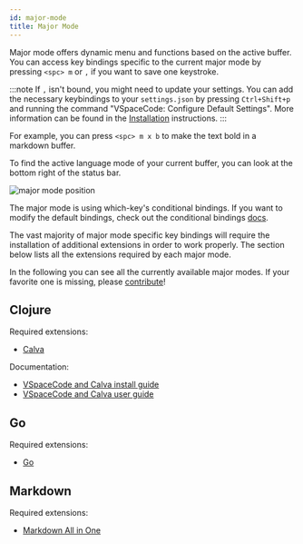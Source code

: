 ```yaml
---
id: major-mode
title: Major Mode
---
```


Major mode offers dynamic menu and functions based on the active buffer.
You can access key bindings specific to the current major mode by pressing `<spc> m` or `,` if you want to save one keystroke.

:::note
If `,` isn't bound, you might need to update your settings.
You can add the necessary keybindings to your `settings.json` by pressing `Ctrl+Shift+p` and running the command "VSpaceCode: Configure Default Settings".
More information can be found in the [Installation](./) instructions.
:::

For example, you can press `<spc> m x b` to make the text bold in a markdown buffer.

To find the active language mode of your current buffer, you can look at the bottom right of the status bar.

![major mode position](/img/docs/major_mode.png)

The major mode is using which-key's conditional bindings. If you want to modify the default bindings, check out the conditional bindings [docs](./whichkey/extra#conditional-bindings-experimental).

The vast majority of major mode specific key bindings will require the installation of additional extensions in order to work properly.
The section below lists all the extensions required by each major mode.

In the following you can see all the currently available major modes.
If your favorite one is missing, please [contribute](https://github.com/VSpaceCode/VSpaceCode/blob/master/CONTRIBUTING.md)!

## Clojure

Required extensions:
- [Calva](https://marketplace.visualstudio.com/items?itemName=betterthantomorrow.calva)

Documentation:
- [VSpaceCode and Calva install guide](http://practicalli.github.io/clojure/clojure-editors/editor-install-guides/vspacecode-calva.html#install-vs-code-extension)
- [VSpaceCode and Calva user guide](http://practicalli.github.io/clojure/clojure-editors/editor-user-guides/vspacecode-calva.html)

## Go

Required extensions:

- [Go](https://marketplace.visualstudio.com/items?itemName=golang.Go)

## Markdown

Required extensions:

- [Markdown All in One](https://marketplace.visualstudio.com/items?itemName=yzhang.markdown-all-in-one)
